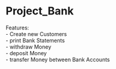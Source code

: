 # Project_Bank

Features: <br> 
    - Create new Customers <br>
    - print Bank Statements <br>
    - withdraw Money <br>
    - deposit Money <br>
    - transfer Money between Bank Accounts <br>
